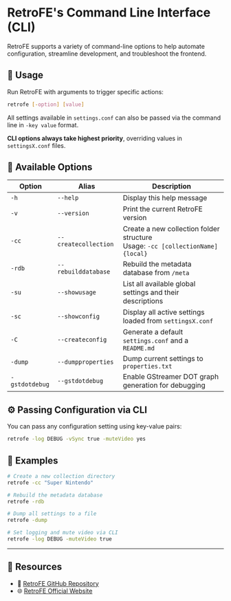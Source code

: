 # RetroFE's Command Line Interface (CLI)
RetroFE supports a variety of command-line options to help automate configuration, streamline development, and troubleshoot the frontend.

## 📌 Usage
Run RetroFE with arguments to trigger specific actions:

```bash
retrofe [-option] [value]
````

All settings available in `settings.conf` can also be passed via the command line in `-key value` format.

**CLI options always take highest priority**, overriding values in `settingsX.conf` files.

## 🧰 Available Options
| Option         | Alias                | Description                                                                        |
| -------------- | -------------------- | ---------------------------------------------------------------------------------- |
| `-h`           | `--help`             | Display this help message                                                          |
| `-v`           | `--version`          | Print the current RetroFE version                                                  |
| `-cc`          | `--createcollection` | Create a new collection folder structure <br>Usage: `-cc [collectionName] {local}` |
| `-rdb`         | `--rebuilddatabase`  | Rebuild the metadata database from `/meta`                                         |
| `-su`          | `--showusage`        | List all available global settings and their descriptions                          |
| `-sc`          | `--showconfig`       | Display all active settings loaded from `settingsX.conf`                           |
| `-C`           | `--createconfig`     | Generate a default `settings.conf` and a `README.md`                               |
| `-dump`        | `--dumpproperties`   | Dump current settings to `properties.txt`                                          |
| `-gstdotdebug` | `--gstdotdebug`      | Enable GStreamer DOT graph generation for debugging                                |

## ⚙️ Passing Configuration via CLI
You can pass any configuration setting using key-value pairs:

```bash
retrofe -log DEBUG -vSync true -muteVideo yes
```

## 🧪 Examples

```bash
# Create a new collection directory
retrofe -cc "Super Nintendo"

# Rebuild the metadata database
retrofe -rdb

# Dump all settings to a file
retrofe -dump

# Set logging and mute video via CLI
retrofe -log DEBUG -muteVideo true
```

---

## 🔗 Resources

* 📘 [RetroFE GitHub Repository](https://github.com/CoinOPS-Official/RetroFE/)
* 🌐 [RetroFE Official Website](http://retrofe.nl/)
